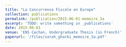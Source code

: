 ```yaml
---
title: "La Concurrence Fiscale en Europe"
collection: publications
permalink: /publication/2015-06-01-memoire_3a
excerpt: 'TODO: write something in _publications'
date: 2015-06-01
venue: 'ENS Cachan, Undergraduate Thesis (in French)'
paperurl: '/files/sarah_gharbi_memoire_3a.pdf'
---
```

